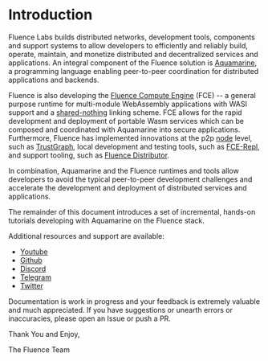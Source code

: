 # Introduction

Fluence Labs builds distributed networks, development tools, components and support systems to allow developers to efficiently and reliably build, operate, maintain, and monetize distributed and decentralized services and applications. An integral component of the Fluence solution is [Aquamarine](https://github.com/fluencelabs/aquamarine), a programming language enabling peer-to-peer coordination for distributed applications and backends.

Fluence is also developing the [Fluence Compute Engine](https://github.com/fluencelabs/fce) \(FCE\) -- a general purpose runtime for multi-module WebAssembly applications with WASI support and a [shared-nothing](https://en.wikipedia.org/wiki/Shared-nothing_architecture) linking scheme. FCE allows for the rapid development and deployment of portable Wasm services which can be composed and coordinated with Aquamarine into secure applications. Furthermore, Fluence has implemented innovations at the p2p [node](https://github.com/fluencelabs/fluence) level, such as [TrustGraph](https://github.com/fluencelabs/trust-graph), local development and testing tools, such as [FCE-Repl](https://github.com/fluencelabs/fce/tree/master/tools/repl), and support tooling, such as [Fluence Distributor](https://github.com/fluencelabs/proto-distributor).

In combination, Aquamarine and the Fluence runtimes and tools allow developers to avoid the typical peer-to-peer development challenges and accelerate the development and deployment of distributed services and applications.

The remainder of this document introduces a set of incremental, hands-on tutorials developing with Aquamarine on the Fluence stack.

Additional resources and support are available:

* [Youtube](https://www.youtube.com/channel/UC3b5eFyKRFlEMwSJ1BTjpbw)
* [Github](https://github.com/fluencelabs)
* [Discord](https://discord.gg/whbNmxD)
* [Telegram](https://t.me/fluence_project)
* [Twitter](https://twitter.com/fluence_project)

Documentation is work in progress and your feedback is extremely valuable and much appreciated. If you have suggestions or unearth errors or inaccuracies, please open an Issue or push a PR.

Thank You and Enjoy,

The Fluence Team

